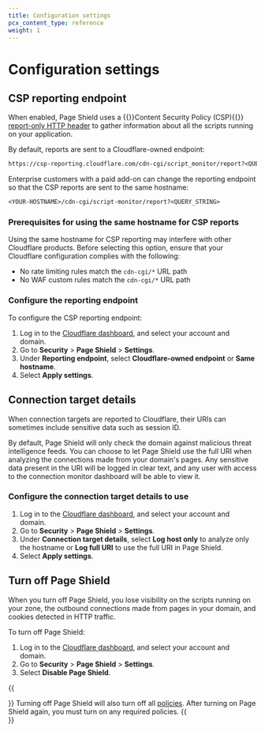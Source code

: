 ```yaml
---
title: Configuration settings
pcx_content_type: reference
weight: 1
---
```


# Configuration settings

## CSP reporting endpoint

When enabled, Page Shield uses a {{<glossary-tooltip term_id="content security policy (CSP)">}}Content Security Policy (CSP){{</glossary-tooltip>}} [report-only HTTP header](/page-shield/reference/csp-header/) to gather information about all the scripts running on your application.

By default, reports are sent to a Cloudflare-owned endpoint:

```txt
https://csp-reporting.cloudflare.com/cdn-cgi/script_monitor/report?<QUERY_STRING>
```

Enterprise customers with a paid add-on can change the reporting endpoint so that the CSP reports are sent to the same hostname:

```txt
<YOUR-HOSTNAME>/cdn-cgi/script-monitor/report?<QUERY_STRING>
```

### Prerequisites for using the same hostname for CSP reports

Using the same hostname for CSP reporting may interfere with other Cloudflare products. Before selecting this option, ensure that your Cloudflare configuration complies with the following:

- No rate limiting rules match the `cdn-cgi/*` URL path
- No WAF custom rules match the `cdn-cgi/*` URL path

### Configure the reporting endpoint

To configure the CSP reporting endpoint:

1.  Log in to the [Cloudflare dashboard](https://dash.cloudflare.com/), and select your account and domain.
2.  Go to **Security** > **Page Shield** > **Settings**.
3.  Under **Reporting endpoint**, select **Cloudflare-owned endpoint** or **Same hostname**.
4.  Select **Apply settings**.

## Connection target details

When connection targets are reported to Cloudflare, their URIs can sometimes include sensitive data such as session ID.

By default, Page Shield will only check the domain against malicious threat intelligence feeds. You can choose to let Page Shield use the full URI when analyzing the connections made from your domain's pages. Any sensitive data present in the URI will be logged in clear text, and any user with access to the connection monitor dashboard will be able to view it.

### Configure the connection target details to use

1.  Log in to the [Cloudflare dashboard](https://dash.cloudflare.com/), and select your account and domain.
2.  Go to **Security** > **Page Shield** > **Settings**.
3.  Under **Connection target details**, select **Log host only** to analyze only the hostname or **Log full URI** to use the full URI in Page Shield.
4.  Select **Apply settings**.

## Turn off Page Shield

When you turn off Page Shield, you lose visibility on the scripts running on your zone, the outbound connections made from pages in your domain, and cookies detected in HTTP traffic.

To turn off Page Shield:

1. Log in to the [Cloudflare dashboard](https://dash.cloudflare.com/), and select your account and domain.
2. Go to **Security** > **Page Shield** > **Settings**.
3. Select **Disable Page Shield**.

{{<Aside type="note">}}
Turning off Page Shield will also turn off all [policies](/page-shield/policies/). After turning on Page Shield again, you must turn on any required policies.
{{</Aside>}}
